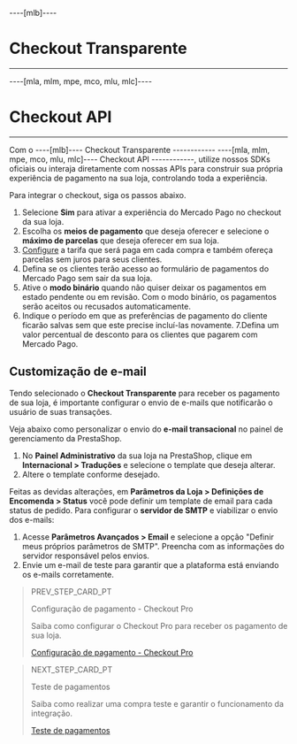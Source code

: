----[mlb]----
# Checkout Transparente
------------
----[mla, mlm, mpe, mco, mlu, mlc]----
# Checkout API
------------
 
Com o ----[mlb]---- Checkout Transparente ------------ ----[mla, mlm, mpe, mco, mlu, mlc]---- Checkout API ------------, utilize nossos SDKs oficiais ou interaja diretamente com nossas APIs para construir sua própria experiência de pagamento na sua loja, controlando toda a experiência.
 
Para integrar o checkout, siga os passos abaixo.
 
1. Selecione **Sim** para ativar a experiência do Mercado Pago no checkout da sua loja.
2. Escolha os **meios de pagamento** que deseja oferecer e selecione o **máximo de parcelas** que deseja oferecer em sua loja.
3. [Configure](https://www.mercadopago.com.br//costs-section#from-section=menu) a tarifa que será paga em cada compra e também ofereça parcelas sem juros para seus clientes.
4. Defina se os clientes terão acesso ao formulário de pagamentos do Mercado Pago sem sair da sua loja.
5. Ative o **modo binário** quando não quiser deixar os pagamentos em estado pendente ou em revisão. Com o modo binário, os pagamentos serão aceitos ou recusados automaticamente.
6. Indique o período em que as preferências de pagamento do cliente ficarão salvas sem que este precise incluí-las novamente.
7.Defina um valor percentual de desconto para os clientes que pagarem com Mercado Pago.
 
## Customização de e-mail
 
Tendo selecionado o **Checkout Transparente** para receber os pagamento de sua loja, é importante configurar o envio de e-mails que notificarão o usuário de suas transações.
 
Veja abaixo como personalizar o envio do **e-mail transacional** no painel de gerenciamento da PrestaShop.
 
1. No **Painel Administrativo** da sua loja na PrestaShop, clique em **Internacional > Traduções** e selecione o template que deseja alterar.
2. Altere o template conforme desejado.
 
Feitas as devidas alterações, em **Parâmetros da Loja > Definições de Encomenda > Status** você pode definir um template de email para cada status de pedido. Para configurar o **servidor de SMTP** e viabilizar o envio dos e-mails:
 
1. Acesse **Parâmetros Avançados > Email** e selecione a opção "Definir meus próprios parâmetros de SMTP". Preencha com as informações do servidor responsável pelos envios.
2. Envie um e-mail de teste para garantir que a plataforma está enviando os e-mails corretamente.

> PREV_STEP_CARD_PT
>
> Configuração de pagamento - Checkout Pro
>
> Saiba como configurar o Checkout Pro para receber os pagamento de sua loja.
>
> [Configuração de pagamento - Checkout Pro](/developers/pt/docs/prestashop/payment-setup-chopro)

> NEXT_STEP_CARD_PT
>
> Teste de pagamentos
>
> Saiba como realizar uma compra teste e garantir o funcionamento da integração.
>
> [Teste de pagamentos](/developers/pt/docs/prestashop/integration-test)